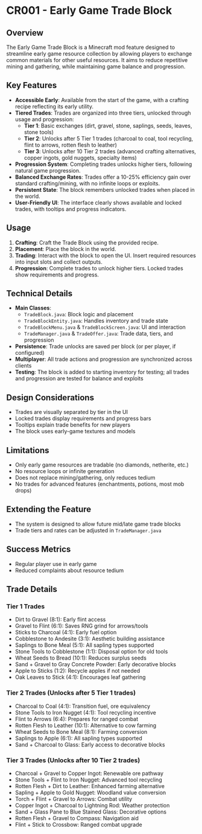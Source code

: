 # CR001 - Early Game Trade Block

## Overview
The Early Game Trade Block is a Minecraft mod feature designed to streamline early game resource collection by allowing players to exchange common materials for other useful resources. It aims to reduce repetitive mining and gathering, while maintaining game balance and progression.

## Key Features
- **Accessible Early**: Available from the start of the game, with a crafting recipe reflecting its early utility.
- **Tiered Trades**: Trades are organized into three tiers, unlocked through usage and progression:
  - **Tier 1**: Basic exchanges (dirt, gravel, stone, saplings, seeds, leaves, stone tools)
  - **Tier 2**: Unlocks after 5 Tier 1 trades (charcoal to coal, tool recycling, flint to arrows, rotten flesh to leather)
  - **Tier 3**: Unlocks after 10 Tier 2 trades (advanced crafting alternatives, copper ingots, gold nuggets, specialty items)
- **Progression System**: Completing trades unlocks higher tiers, following natural game progression.
- **Balanced Exchange Rates**: Trades offer a 10-25% efficiency gain over standard crafting/mining, with no infinite loops or exploits.
- **Persistent State**: The block remembers unlocked trades when placed in the world.
- **User-Friendly UI**: The interface clearly shows available and locked trades, with tooltips and progress indicators.

## Usage
1. **Crafting**: Craft the Trade Block using the provided recipe.
2. **Placement**: Place the block in the world.
3. **Trading**: Interact with the block to open the UI. Insert required resources into input slots and collect outputs.
4. **Progression**: Complete trades to unlock higher tiers. Locked trades show requirements and progress.

## Technical Details
- **Main Classes**:
  - `TradeBlock.java`: Block logic and placement
  - `TradeBlockEntity.java`: Handles inventory and trade state
  - `TradeBlockMenu.java` & `TradeBlockScreen.java`: UI and interaction
  - `TradeManager.java` & `TradeOffer.java`: Trade data, tiers, and progression
- **Persistence**: Trade unlocks are saved per block (or per player, if configured)
- **Multiplayer**: All trade actions and progression are synchronized across clients
- **Testing**: The block is added to starting inventory for testing; all trades and progression are tested for balance and exploits

## Design Considerations
- Trades are visually separated by tier in the UI
- Locked trades display requirements and progress bars
- Tooltips explain trade benefits for new players
- The block uses early-game textures and models

## Limitations
- Only early game resources are tradable (no diamonds, netherite, etc.)
- No resource loops or infinite generation
- Does not replace mining/gathering, only reduces tedium
- No trades for advanced features (enchantments, potions, most mob drops)

## Extending the Feature
- The system is designed to allow future mid/late game trade blocks
- Trade tiers and rates can be adjusted in `TradeManager.java`

## Success Metrics
- Regular player use in early game
- Reduced complaints about resource tedium

## Trade Details
### Tier 1 Trades
- Dirt to Gravel (8:1): Early flint access
- Gravel to Flint (6:1): Saves RNG grind for arrows/tools
- Sticks to Charcoal (4:1): Early fuel option
- Cobblestone to Andesite (3:1): Aesthetic building assistance
- Saplings to Bone Meal (5:1): All sapling types supported
- Stone Tools to Cobblestone (1:1): Disposal option for old tools
- Wheat Seeds to Bread (10:1): Reduces surplus seeds
- Sand + Gravel to Gray Concrete Powder: Early decorative blocks
- Apple to Sticks (1:2): Recycle apples if not needed
- Oak Leaves to Stick (4:1): Encourages leaf gathering

### Tier 2 Trades (Unlocks after 5 Tier 1 trades)
- Charcoal to Coal (4:1): Transition fuel, ore equivalency
- Stone Tools to Iron Nugget (4:1): Tool recycling incentive
- Flint to Arrows (6:4): Prepares for ranged combat
- Rotten Flesh to Leather (10:1): Alternative to cow farming
- Wheat Seeds to Bone Meal (8:1): Farming conversion
- Saplings to Apple (6:1): All sapling types supported
- Sand + Charcoal to Glass: Early access to decorative blocks

### Tier 3 Trades (Unlocks after 10 Tier 2 trades)
- Charcoal + Gravel to Copper Ingot: Renewable ore pathway
- Stone Tools + Flint to Iron Nugget: Advanced tool recycling
- Rotten Flesh + Dirt to Leather: Enhanced farming alternative
- Sapling + Apple to Gold Nugget: Woodland value conversion
- Torch + Flint + Gravel to Arrows: Combat utility
- Copper Ingot + Charcoal to Lightning Rod: Weather protection
- Sand + Glass Pane to Blue Stained Glass: Decorative options
- Rotten Flesh + Gravel to Compass: Navigation aid
- Flint + Stick to Crossbow: Ranged combat upgrade

